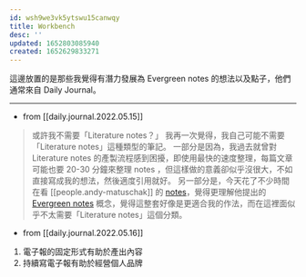 ```yaml
---
id: wsh9we3vk5ytswu15canwqy
title: Workbench
desc: ''
updated: 1652803085940
created: 1652629833271
---
```


這邊放置的是那些我覺得有潛力發展為 Evergreen notes 的想法以及點子，他們通常來自 Daily Journal。

---


- from [[daily.journal.2022.05.15]]
> 或許我不需要「Literature notes？」
> 我再一次覺得，我自己可能不需要「Literature notes」這種類型的筆記。
> 一部分是因為，我過去就曾對 Literature notes 的產製流程感到困擾，即使用最快的速度整理，每篇文章可能也要 20-30 分鐘來整理 notes ，但這樣做的意義卻似乎沒很大，不如直接寫成我的想法，然後適度引用就好。
> 另一部分是，今天花了不少時間在看 [[people.andy-matuschak]] 的 [notes](https://notes.andymatuschak.org/)，覺得更理解他提出的 [Evergreen notes](https://notes.andymatuschak.org/z4SDCZQeRo4xFEQ8H4qrSqd68ucpgE6LU155C) 概念，覺得這整套好像是更適合我的作法，而在這裡面似乎不太需要「Literature notes」這個分類。

- from [[daily.journal.2022.05.16]]
1. 電子報的固定形式有助於產出內容
2. 持續寫電子報有助於經營個人品牌


